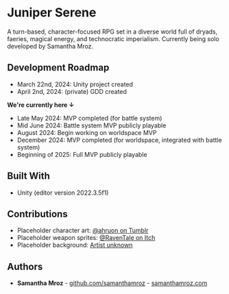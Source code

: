 # Juniper Serene

A turn-based, character-focused RPG set in a diverse world full of dryads, faeries, magical energy, and technocratic imperialism. Currently being solo developed by Samantha Mroz.

## Development Roadmap

* March 22nd, 2024: Unity project created
* April 2nd, 2024: (private) GDD created

**We're currently here ↓**

* Late May 2024: MVP completed (for battle system)
* Mid June 2024: Battle system MVP publicly playable
* August 2024: Begin working on worldspace MVP
* December 2024: MVP completed (for worldspace, integrated with battle system)
* Beginning of 2025: Full MVP publicly playable

## Built With

* Unity (editor version 2022.3.5f1)

## Contributions

* Placeholder character art: [@ahruon on Tumblr](https://ahruon.tumblr.com/)
* Placeholder weapon sprites: [@RavenTale on Itch](https://itch.io/profile/raventale)
* Placeholder background: [Artist unknown](https://www.reddit.com/r/PokemonRMXP/comments/v7hz6t/how_can_i_make_custom_battle_backgrounds/)

## Authors

* **Samantha Mroz** - [github.com/samanthamroz](https://github.com/samanthamroz) - [samanthamroz.com](https://samanthamroz.com/)
